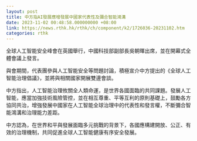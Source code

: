 ```yaml
---
layout: post
title: 中方指AI發展應增發展中國家代表性及彌合智能鴻溝
date: 2023-11-02 00:48:58.000000000 +08:00
link: https://news.rthk.hk/rthk/ch/component/k2/1726036-20231102.htm
categories: rthk
---
```


全球人工智能安全峰會在英國舉行，中國科技部副部長吳朝暉出席，並在開幕式全體會議上發言。

與會期間，代表團參與人工智能安全等問題討論，積極宣介中方提出的《全球人工智能治理倡議》，並將與相關國家開展雙邊會談。

中方指出，人工智能治理攸關全人類命運，是世界各國面臨的共同課題。發展人工智能，應當加強技術風險管控，並在相互尊重、平等互利的原則基礎上，鼓勵各方協同共治，增強發展中國家在人工智能全球治理中的代表性和發言權，不斷彌合智能鴻溝和治理能力差距。

中方認為，在世界和平與發展面臨多元挑戰的背景下，各國應構建開放、公正、有效的治理機制，共同促進全球人工智能健康有序安全發展。
